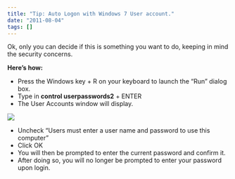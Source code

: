 ```yaml
---
title: "Tip: Auto Logon with Windows 7 User account."
date: "2011-08-04"
tags: []
---
```


Ok, only you can decide if this is something you want to do, keeping in mind the security concerns.

**Here’s how:**

  * Press the Windows key + R on your keyboard to launch the “Run” dialog box. 
  * Type in **control userpasswords2** \+ ENTER
  * The User Accounts window will display.   

![](/images//blog/image.axd?picture=image_thumb_73.png)

  * Uncheck “Users must enter a user name and password to use this computer”
  * Click OK
  * You will then be prompted to enter the current password and confirm it. 
  * After doing so, you will no longer be prompted to enter your password upon login.

